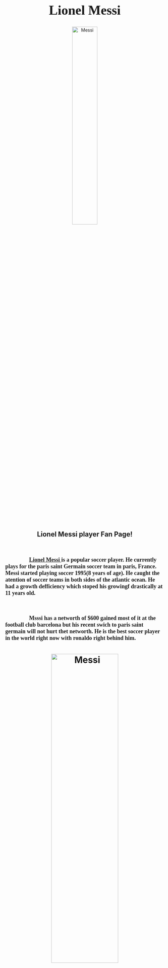 
<h1 style="font-family:Brush Script MT; font-size:300%;" align="center"><b> Lionel Messi </b></h1>


<div align="center"> 
      <img src="https://assets.entrepreneur.com/content/3x2/2000/1629133563-messi-playera.jpg"
      title="Messi"
      width="40%"
      height="40%" />
        

</div>
<h2 align="center" > Lionel Messi player Fan Page!</h2>
  

<br>
<H3>
<p style = "text-indent: 2cm; font-family: Comic Sans MS; font-size:110%">
    <a href="https://www.instagram.com/leomessi/"> Lionel Messi </a>  is a popular soccer player. He currently plays for the paris saint Germain soccer team in paris, France. Messi started playing soccer 1995(8 years of age). He caught the atention of soccer teams in both sides of the atlantic ocean. He had a growth defficiency which stoped his growingf drastically at 11 years old. 
</p> </H3>
<br>
<H3>
<p style = "text-indent: 2cm; font-family: Comic Sans MS; font-size:110%">
      Msssi has a networth of $600 gained most of it at the football club barcelona but his recent swich to paris saint germain will not hurt thet networth. He is the best soccer player in the world right now with ronaldo right behind him.
</p> </H3>

<H1> <div align="center">
    <img    src="https://static.standard.co.uk/2021/09/07/12/AFP_9LV7YD.jpg?width=968&auto=webp&quality=75&crop=968%3A645%2Csmart"
            title="Messi"
            width="65%"
            height="50%" 
            />
</div> </H1>




<div align="center">
    <img    src="https://the18.com/sites/default/files/Messi-Copa-America-Boots.jpeg"
            title="Messi"
            width="30%"
            height="20%" 
            />
 </div>
<br>
<br>
<br>


<table>
    <tr>
        <th>Name</th>
        <td><a href="https://www.instagram.com/leomessi/"> Lionel Messi </a></td>
    </tr>
    <tr>
        <th>Age</th>
        <td>34</td>
    </tr>
    <tr>
        <th>Birthday</th>
        <td>June 24, 1987</td>
    </tr>
        <tr>
        <th>Nationality</th>
        <td>Argentine</td>
    </tr>
    <tr>
        <th>Instagram</th>
        <td><a href="https://www.instagram.com/leomessi/"> @leomessi </a></td>
    </tr>
    <tr>
        <th>Twitter</th>
        <td><a href="https://twitter.com/TeamMessi"> @TeamMessi </a></td>
    </tr>
    
    
</table>


<br><br>

<p>
    <i>Made by: <u>Carlos Jose Cobian</u> on December 2, 2021</i>
</p>
